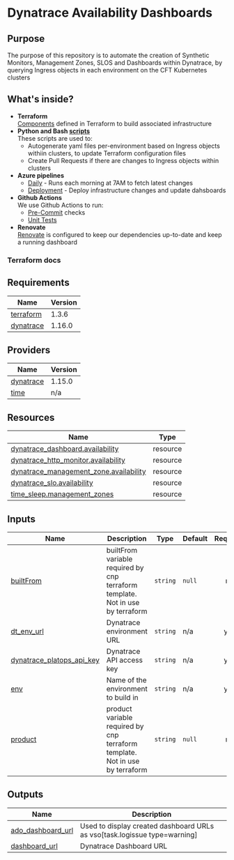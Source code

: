 # Dynatrace Availability Dashboards


## Purpose

The purpose of this repository is to automate the creation of Synthetic Monitors, Management Zones, SLOS and Dashboards within Dynatrace, by querying Ingress objects in each environment on the CFT Kubernetes clusters

## What's inside?

* **Terraform**<br>
  [Components](components/dt-availability-dashboards) defined in Terraform to build associated infrastructure
* **Python and Bash [scripts](scripts)</br>**
  These scripts are used to:
    * Autogenerate yaml files per-environment based on Ingress objects withiin clusters, to update Terraform configuration files
    * Create Pull Requests if there are changes to Ingress objects within clusters
* **Azure pipelines**
    * [Daily](azure-pipelines-daily.yaml) - Runs each morning at 7AM to fetch latest changes
    * [Deployment](azure-pipelines.yaml) - Deploy infrastructure changes and update dahsboards
* **Github Actions**<br>
  We use Github Actions to run:
    * [Pre-Commit](.github/workflows/pre-commit.yaml) checks
    * [Unit Tests](.github/workflows/unit-tests.yaml)
* **Renovate**<br>
  [Renovate](.github/renovate.json) is configured to keep our dependencies up-to-date and keep a running dashboard

### Terraform docs
<!-- BEGIN_TF_DOCS -->
## Requirements

| Name | Version |
|------|---------|
| <a name="requirement_terraform"></a> [terraform](#requirement\_terraform) | 1.3.6 |
| <a name="requirement_dynatrace"></a> [dynatrace](#requirement\_dynatrace) | 1.16.0 |

## Providers

| Name | Version |
|------|---------|
| <a name="provider_dynatrace"></a> [dynatrace](#provider\_dynatrace) | 1.15.0 |
| <a name="provider_time"></a> [time](#provider\_time) | n/a |

## Resources

| Name | Type |
|------|------|
| [dynatrace_dashboard.availability](https://registry.terraform.io/providers/dynatrace-oss/dynatrace/1.15.0/docs/resources/dashboard) | resource |
| [dynatrace_http_monitor.availability](https://registry.terraform.io/providers/dynatrace-oss/dynatrace/1.15.0/docs/resources/http_monitor) | resource |
| [dynatrace_management_zone.availability](https://registry.terraform.io/providers/dynatrace-oss/dynatrace/1.15.0/docs/resources/management_zone) | resource |
| [dynatrace_slo.availability](https://registry.terraform.io/providers/dynatrace-oss/dynatrace/1.15.0/docs/resources/slo) | resource |
| [time_sleep.management_zones](https://registry.terraform.io/providers/hashicorp/time/latest/docs/resources/sleep) | resource |

## Inputs

| Name | Description | Type | Default | Required |
|------|-------------|------|---------|:--------:|
| <a name="input_builtFrom"></a> [builtFrom](#input\_builtFrom) | builtFrom variable required by cnp terraform template. Not in use by terraform | `string` | `null` | no |
| <a name="input_dt_env_url"></a> [dt\_env\_url](#input\_dt\_env\_url) | Dynatrace environment URL | `string` | n/a | yes |
| <a name="input_dynatrace_platops_api_key"></a> [dynatrace\_platops\_api\_key](#input\_dynatrace\_platops\_api\_key) | Dynatrace API access key | `string` | n/a | yes |
| <a name="input_env"></a> [env](#input\_env) | Name of the environment to build in | `string` | n/a | yes |
| <a name="input_product"></a> [product](#input\_product) | product variable required by cnp terraform template. Not in use by terraform | `string` | `null` | no |

## Outputs

| Name | Description |
|------|-------------|
| <a name="output_ado_dashboard_url"></a> [ado\_dashboard\_url](#output\_ado\_dashboard\_url) | Used to display created dashboard URLs as vso[task.logissue type=warning] |
| <a name="output_dashboard_url"></a> [dashboard\_url](#output\_dashboard\_url) | Dynatrace Dashboard URL |
<!-- END_TF_DOCS -->

